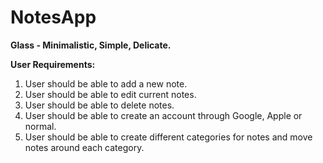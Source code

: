 # NotesApp
<b>Glass - Minimalistic, Simple, Delicate. </b>

<b>User Requirements:</b>

1. User should be able to add a new note.
2. User should be able to edit current notes.
3. User should be able to delete notes.
4. User should be able to create an account through Google, Apple or normal.
5. User should be able to create different categories for notes and move notes around each category.
